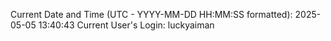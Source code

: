 Current Date and Time (UTC - YYYY-MM-DD HH:MM:SS formatted): 2025-05-05 13:40:43
Current User's Login: luckyaiman

